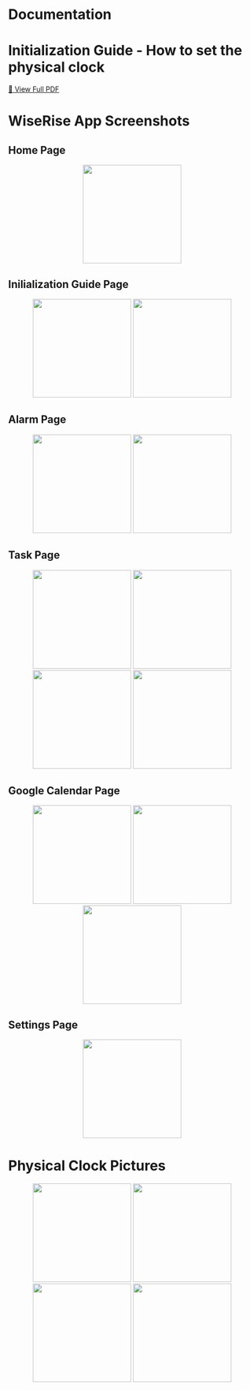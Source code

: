 # Documentation

# Initialization Guide - How to set the physical clock
[📄 View Full PDF](WiseRise%20Info%20Guide.pdf)

# WiseRise App Screenshots

## Home Page
<p align="center">
  <img src="App Screenshots/Home Page.jpg" width="200"/>
</p>

## Inilialization Guide Page
<p align="center">
  <img src="App Screenshots/Inilialization Guide Page 1.jpg" width="200"/>
  <img src="App Screenshots/Inilialization Guide Page 2.jpg" width="200"/>
</p>

## Alarm Page
<p align="center">
  <img src="App Screenshots/Alarm Page.jpg" width="200"/>
  <img src="App Screenshots/Edit Alarm Page.jpg" width="200"/>
</p>

## Task Page
<p align="center">
  <img src="App Screenshots/Tasks Page.jpg" width="200"/>
  <img src="App Screenshots/Edit Task Page 1.jpg" width="200"/>
  <img src="App Screenshots/Edit Task Page 2.jpg" width="200"/>
  <img src="App Screenshots/Edit Task Page 3.jpg" width="200"/>
</p>

## Google Calendar Page
<p align="center">
  <img src="App Screenshots/Google Calendar Page.jpg" width="200"/>
  <img src="App Screenshots/Google Calendar Sign In.jpg" width="200"/>
  <img src="App Screenshots/Google Calendar Page 2.jpg" width="200"/>
</p>

## Settings Page
<p align="center">
  <img src="App Screenshots/Settings Page.jpg" width="200"/>
</p>

# Physical Clock Pictures
<p align="center">
  <img src="Physical Clock Pictures/Board.jpg" width="200"/>
  <img src="Physical Clock Pictures/Clock from the inside.jpg" width="200"/>
  <img src="Physical Clock Pictures/Physical Clock 1.jpg" width="200"/>
  <img src="Physical Clock Pictures/Physical Clock 2 2.jpg" width="200"/>
</p>

